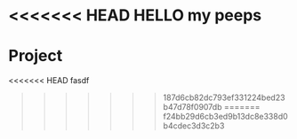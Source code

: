 <<<<<<< HEAD
HELLO my peeps
=======
# Project
<<<<<<< HEAD
fasdf
>>>>>>> 187d6cb82dc793ef331224bed23b47d78f0907db
=======
>>>>>>> f24bb29d6cb3ed9b13dc8e338d0b4cdec3d3c2b3

